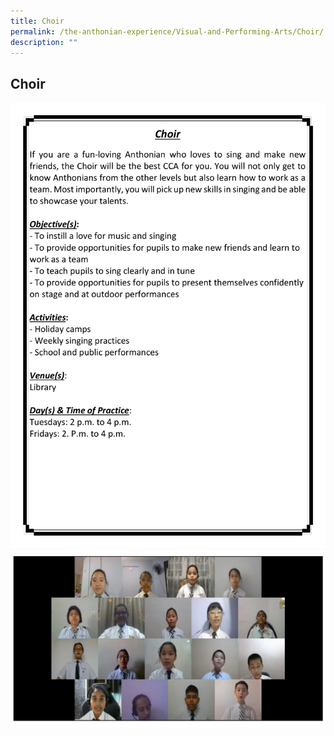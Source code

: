 ```yaml
---
title: Choir
permalink: /the-anthonian-experience/Visual-and-Performing-Arts/Choir/
description: ""
---
```

## Choir


![Choir](/images/Choir.png)
![](/images/Choir.jpeg)